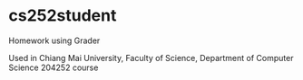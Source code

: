 # cs252student
Homework using Grader

Used in Chiang Mai University, Faculty of Science, Department of Computer Science 204252 course
